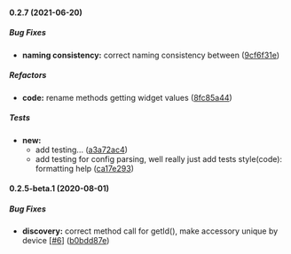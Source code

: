 #### 0.2.7 (2021-06-20)

##### Bug Fixes

* **naming consistency:**  correct naming consistency between ([9cf6f31e](https://github.com/peterwoj/homebridge-blynk-platform/commit/9cf6f31ed7902762035e881bc7695e99cfd66216))

##### Refactors

* **code:**  rename methods getting widget values ([8fc85a44](https://github.com/peterwoj/homebridge-blynk-platform/commit/8fc85a445e37b1d6b135d3515a2ef049e5cf6775))

##### Tests

* **new:**
  *  add testing... ([a3a72ac4](https://github.com/peterwoj/homebridge-blynk-platform/commit/a3a72ac405dce164318a760af12325555d8c558e))
  *  add testing for config parsing, well really just add tests style(code): formatting help ([ca17e293](https://github.com/peterwoj/homebridge-blynk-platform/commit/ca17e29358988fbfab021483cc663832c058e578))

#### 0.2.5-beta.1 (2020-08-01)

##### Bug Fixes

* **discovery:**  correct method call for getId(), make accessory unique by device [[#6](https://github.com/peterwoj/homebridge-blynk-platform/pull/6)] ([b0bdd87e](https://github.com/peterwoj/homebridge-blynk-platform/commit/b0bdd87e0823d875b104353f38031d9b56a76180))

